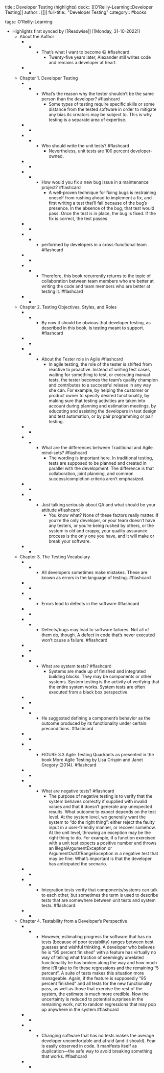 title:: Developer Testing (highlights)
deck:: [[O'Reilly-Learning::Developer Testing]]
author:: [[]]
full-title:: "Developer Testing"
category:: #books

tags:: O'Reilly-Learning

- Highlights first synced by [[Readwise]] [[Monday, 31-10-2022]]
	- About the Author
		- -
			- That’s what I want to become 😃 #flashcard
				- Twenty-five years later, Alexander still writes code and remains a developer at heart.
		- -
	- Chapter 1. Developer Testing
		- -
			- What’s the reason why the tester shouldn’t be the same person than the developer? #flashcard
				- Some types of testing require specific skills or some distance from the tested software in order to mitigate any bias its creators may be subject to. This is why testing is a separate area of expertise.
		- -
		- -
			- Who should write the unit tests? #flashcard
				- Nevertheless, unit tests are 100 percent developer-owned.
		- -
		- -
			- How would you fix a new bug issue in a maintenance project? #flashcard
				- A well-proven technique for fixing bugs is restraining oneself from rushing ahead to implement a fix, and first writing a test that’ll fail because of the bug’s presence. In the absence of the bug, that test would pass. Once the test is in place, the bug is fixed. If the fix is correct, the test passes.
		- -
		- -
			- performed by developers in a cross-functional team #flashcard
		- -
		- -
			- Therefore, this book recurrently returns to the topic of collaboration between team members who are better at writing the code and team members who are better at testing it. #flashcard
		- -
	- Chapter 2. Testing Objectives, Styles, and Roles
		- -
			- By now it should be obvious that developer testing, as described in this book, is testing meant to support. #flashcard
		- -
		- -
			- About the Tester role in Agile #flashcard
				- In agile testing, the role of the tester is shifted from reactive to proactive. Instead of writing test cases, waiting for something to test, or executing manual tests, the tester becomes the team’s quality champion and contributes to a successful release in any way she can. For example, by helping the customer or product owner to specify desired functionality, by making sure that testing activities are taken into account during planning and estimation meetings, by educating and assisting the developers in test design and test automation, or by pair programming or pair testing.
		- -
		- -
			- What are the differences between Traditional and Agile mind-sets? #flashcard
				- The wording is important here. In traditional testing, tests are supposed to be planned and created in parallel with the development. The difference is that collaboration, joint planning, and common success/completion criteria aren’t emphasized.
		- -
		- -
			- Just talking seriously about QA and what should be your attitude #flashcard
				- You know what? None of these factors really matter. If you’re the only developer, or your team doesn’t have any testers, or you’re being rushed by others, or the system is old and crappy, your quality assurance process is the only one you have, and it will make or break your software.
		- -
	- Chapter 3. The Testing Vocabulary
		- -
			- All developers sometimes make mistakes. These are known as errors in the language of testing. #flashcard
		- -
		- -
			- Errors lead to defects in the software #flashcard
		- -
		- -
			- Defects/bugs may lead to software failures. Not all of them do, though. A defect in code that’s never executed won’t cause a failure. #flashcard
		- -
		- -
			- What are system tests? #flashcard
				- Systems are made up of finished and integrated building blocks. They may be components or other systems. System testing is the activity of verifying that the entire system works. System tests are often executed from a black box perspective
		- -
		- -
			- He suggested defining a component’s behavior as the outcome produced by its functionality under certain preconditions. #flashcard
		- -
		- -
			- FIGURE 3.3 Agile Testing Quadrants as presented in the book More Agile Testing by Lisa Crispin and Janet Gregory (2014). #flashcard
		- -
		- -
			- What are negative tests? #flashcard
				- The purpose of negative testing is to verify that the system behaves correctly if supplied with invalid values and that it doesn’t generate any unexpected results. What outcome to expect depends on the test level. At the system level, we generally want the system to “do the right thing”: either reject the faulty input in a user-friendly manner, or recover somehow. At the unit level, throwing an exception may be the right thing to do. For example, if a function exercised with a unit test expects a positive number and throws an IllegalArgumentException or ArgumentOutOfRangeException in a negative test that may be fine. What’s important is that the developer has anticipated the scenario.
		- -
		- -
			- Integration tests verify that components/systems can talk to each other, but sometimes the term is used to describe tests that are somewhere between unit tests and system tests. #flashcard
		- -
	- Chapter 4. Testability from a Developer’s Perspective
		- -
			- However, estimating progress for software that has no tests (because of poor testability) ranges between best guesses and wishful thinking. A developer who believes he is “95 percent finished” with a feature has virtually no way of telling what fraction of seemingly unrelated functionality he has broken along the way and how much time it’ll take to fix these regressions and the remaining “5 percent”. A suite of tests makes this situation more manageable. Again, if the feature is supposedly “95 percent finished” and all tests for the new functionality pass, as well as those that exercise the rest of the system, the estimate is much more credible. Now the uncertainty is reduced to potential surprises in the remaining work, not to random regressions that may pop up anywhere in the system #flashcard
		- -
		- -
			- Changing software that has no tests makes the average developer uncomfortable and afraid (and it should). Fear is easily observed in code. It manifests itself as duplication—the safe way to avoid breaking something that works. #flashcard
		- -